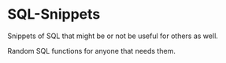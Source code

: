 # SQL-Snippets
Snippets of SQL that might be or not be useful for others as well. 

Random SQL functions for anyone that needs them.
